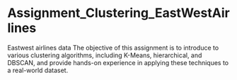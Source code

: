 # Assignment_Clustering_EastWestAirlines
Eastwest airlines data The objective of this assignment is to introduce to various clustering algorithms, including K-Means, hierarchical, and DBSCAN, and provide hands-on experience in applying these techniques to a real-world dataset.
